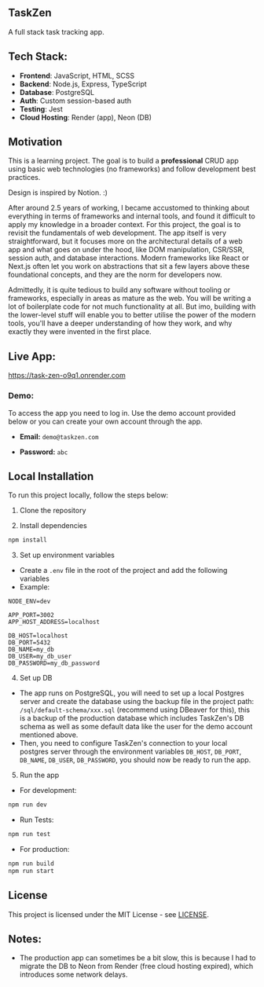 ## TaskZen 

A full stack task tracking app.


## Tech Stack:

- **Frontend**: JavaScript, HTML, SCSS
- **Backend**: Node.js, Express, TypeScript
- **Database**: PostgreSQL
- **Auth**: Custom session-based auth
- **Testing**: Jest
- **Cloud Hosting**: Render (app), Neon (DB)


## Motivation

This is a learning project. The goal is to build a **professional** CRUD app using basic web technologies (no frameworks) and follow development best practices.

Design is inspired by Notion. :)

After around 2.5 years of working, I became accustomed to thinking about everything in terms of frameworks and internal tools, and found it difficult to apply my knowledge in a broader context. For this project, the goal is to revisit the fundamentals of web development. The app itself is very straightforward, but it focuses more on the architectural details of a web app and what goes on under the hood, like DOM manipulation, CSR/SSR, session auth, and database interactions. Modern frameworks like React or Next.js often let you work on abstractions that sit a few layers above these foundational concepts, and they are the norm for developers now.

Admittedly, it is quite tedious to build any software without tooling or frameworks, especially in areas as mature as the web. You will be writing a lot of boilerplate code for not much functionality at all. But imo, building with the lower-level stuff will enable you to better utilise the power of the modern tools, you'll have a deeper understanding of how they work, and why exactly they were invented in the first place.


## Live App:

https://task-zen-o9q1.onrender.com

### Demo:

To access the app you need to log in. Use the demo account provided below or you can create your own account through the app.

- **Email:** ```demo@taskzen.com```

- **Password:** ```abc```


## Local Installation

To run this project locally, follow the steps below:

1. Clone the repository

2. Install dependencies

```bash
npm install
```

3. Set up environment variables

- Create a `.env` file in the root of the project and add the following variables
- Example:
```
NODE_ENV=dev

APP_PORT=3002
APP_HOST_ADDRESS=localhost

DB_HOST=localhost
DB_PORT=5432
DB_NAME=my_db
DB_USER=my_db_user
DB_PASSWORD=my_db_password
```

4. Set up DB
- The app runs on PostgreSQL, you will need to set up a local Postgres server and create the database using the backup file in the project path: ```/sql/default-schema/xxx.sql``` (recommend using DBeaver for this), this is a backup of the production database which includes TaskZen's DB schema as well as some default data like the user for the demo account mentioned above.
- Then, you need to configure TaskZen's connection to your local postgres server through the environment variables ```DB_HOST```, ```DB_PORT```, ```DB_NAME```, ```DB_USER```, ```DB_PASSWORD```, you should now be ready to run the app.

5. Run the app
   
- For development:
```bash
npm run dev
```

- Run Tests:
```bash
npm run test
```

- For production:
```bash
npm run build
npm run start
```

## License

This project is licensed under the MIT License - see [LICENSE](LICENSE).


## Notes:

- The production app can sometimes be a bit slow, this is because I had to migrate the DB to Neon from Render (free cloud hosting expired), which introduces some network delays.














